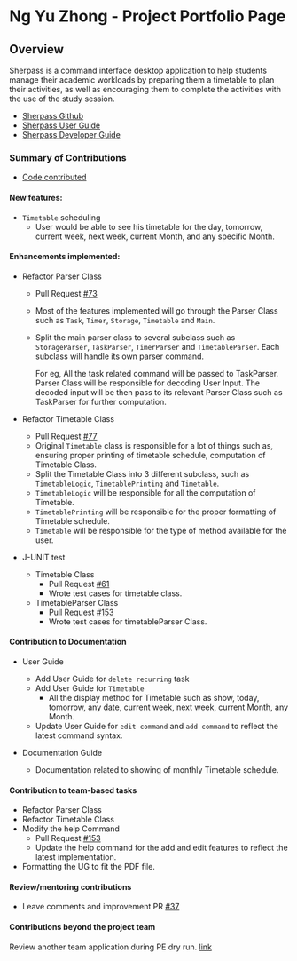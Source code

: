 # Ng Yu Zhong - Project Portfolio Page

## Overview

Sherpass is a command interface desktop application to help students manage their academic workloads
by preparing them a timetable to plan their activities, as well as encouraging them to
complete the activities with the use of the study session.

- [Sherpass Github](https://github.com/AY2122S2-CS2113T-T09-1/tp)
- [Sherpass User Guide](https://ay2122s2-cs2113t-t09-1.github.io/tp/UserGuide.html)
- [Sherpass Developer Guide](https://ay2122s2-cs2113t-t09-1.github.io/tp/DeveloperGuide.html)

### Summary of Contributions

- [Code contributed](https://nus-cs2113-ay2122s2.github.io/tp-dashboard/?search=yuzhongng&sort=groupTitle&sortWithin=title&timeframe=commit&mergegroup=&groupSelect=groupByRepos&breakdown=true&checkedFileTypes=docs~functional-code~test-code~other&since=2022-02-18)
      
    
#### New features:
  - `Timetable` scheduling
    - User would be able to see his timetable for the day, tomorrow, current week, next week,
      current Month, and any specific Month. 

#### Enhancements implemented: 
- Refactor Parser Class
  - Pull Request [#73](https://github.com/AY2122S2-CS2113T-T09-1/tp/pull/73)
  - Most of the features implemented will go through the Parser Class such as `Task`, `Timer`,
    `Storage`, `Timetable` and `Main`.  
  - Split the main parser class to several subclass such as `StorageParser`, `TaskParser`, `TimerParser` 
    and `TimetableParser`.
    Each subclass will handle its own parser command.
  
    
    For eg, All the task related command will be passed to TaskParser. Parser Class will be responsible for decoding 
    User Input. The decoded input will be then pass to its relevant Parser Class such as TaskParser for further 
    computation.


- Refactor Timetable Class
  - Pull Request [#77](https://github.com/AY2122S2-CS2113T-T09-1/tp/pull/77)
  - Original `Timetable` class is responsible for a lot of things such as, ensuring proper printing of timetable schedule, 
    computation of Timetable Class. 
  - Split the Timetable Class into 3 different subclass, such as `TimetableLogic`, `TimetablePrinting` and `Timetable`. 
  - `TimetableLogic` will be responsible for all the computation of Timetable.
  - `TimetablePrinting` will be responsible for the proper formatting of Timetable schedule.
  - `Timetable` will be responsible for the type of method available for the user.

- J-UNIT test
  - Timetable Class
    - Pull Request [#61](https://github.com/AY2122S2-CS2113T-T09-1/tp/pull/61)
    - Wrote test cases for timetable class. 
  - TimetableParser Class
    - Pull Request [#153](https://github.com/AY2122S2-CS2113T-T09-1/tp/pull/153)
    - Wrote test cases for timetableParser Class.

#### Contribution to Documentation
  - User Guide
    - Add User Guide for `delete recurring` task
    - Add User Guide for `Timetable`
      - All the display method for Timetable such as show,
        today, tomorrow, any date, current week, next week, current Month, any Month.
    - Update User Guide for `edit command` and `add command` to reflect the latest command syntax.

  - Documentation Guide
    - Documentation related to showing of monthly Timetable schedule.  
  
#### Contribution to team-based tasks
- Refactor Parser Class
- Refactor Timetable Class
- Modify the help Command
  - Pull Request [#153](https://github.com/AY2122S2-CS2113T-T09-1/tp/pull/153)
  - Update the help command for the add and edit features to reflect the latest implementation.
- Formatting the UG to fit the PDF file.

#### Review/mentoring contributions
- Leave comments and improvement PR [#37](https://github.com/AY2122S2-CS2113T-T09-1/tp/pull/37)

#### Contributions beyond the project team
Review another team application during PE dry run.
[link](https://github.com/yuzhongng/ped/issues)




